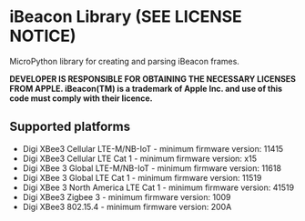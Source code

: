 iBeacon Library (SEE LICENSE NOTICE)
====================================

MicroPython library for creating and parsing iBeacon frames.

**DEVELOPER IS RESPONSIBLE FOR OBTAINING THE NECESSARY LICENSES FROM APPLE.
iBeacon(TM) is a trademark of Apple Inc. and use of this code must comply with
their licence.**


Supported platforms
-------------------
* Digi XBee3 Cellular LTE-M/NB-IoT - minimum firmware version: 11415
* Digi XBee3 Cellular LTE Cat 1 - minimum firmware version: x15
* Digi XBee 3 Global LTE-M/NB-IoT - minimum firmware version: 11618
* Digi XBee 3 Global LTE Cat 1 - minimum firmware version: 11519
* Digi XBee 3 North America LTE Cat 1 - minimum firmware version: 41519
* Digi XBee3 Zigbee 3 - minimum firmware version: 1009
* Digi XBee3 802.15.4 - minimum firmware version: 200A
